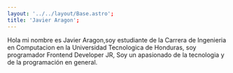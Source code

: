 ```yaml
---
layout: '../../layout/Base.astro';
title: 'Javier Aragon';
---
```


Hola mi nombre es Javier Aragon,soy estudiante de la Carrera de Ingenieria en Computacion en la Universidad Tecnologica de Honduras,
soy programador Frontend Developer JR, Soy un apasionado de la tecnologia y de la programación en general.
